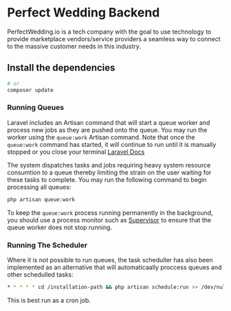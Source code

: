# Perfect Wedding Backend

PerfectWedding.io is a tech company with the goal to use technology to provide marketplace vendors/service providers a seamless way to connect to the massive customer needs in this industry.

## Install the dependencies

```bash
# or
composer update
```

### Running Queues

Laravel includes an Artisan command that will start a queue worker and process new jobs as they are pushed onto the queue. You may run the worker using the `queue:work` Artisan command. Note that once the `queue:work` command has started, it will continue to run until it is manually stopped or you close your terminal [Laravel Docs](https://laravel.com/docs/9.x/queues#running-the-queue-worker)

The system dispatches tasks and jobs requiring heavy system resource consumtion to a queue thereby limiting the strain on the user waiting for these tasks to complete. You may run the following command to begin processing all queues:

```bash
php artisan queue:work
```

To keep the `queue:work` process running permanently in the background, you should use a process monitor such as [Supervisor](https://laravel.com/docs/9.x/queues#supervisor-configuration) to ensure that the queue worker does not stop running.

### Running The Scheduler

Where it is not possible to run queues, the task scheduller has also been implemented as an alternative that will automaticaally proccess queues and other schedulled tasks:

```bash
* * * * * cd /installation-path && php artisan schedule:run >> /dev/null 2>&1
```

This is best run as a cron job.
